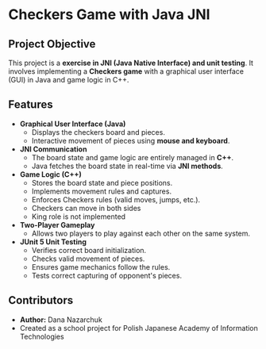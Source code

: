 # Checkers Game with Java JNI

## Project Objective
This project is a **exercise in JNI (Java Native Interface) and unit testing**. It involves implementing a **Checkers game** with a graphical user interface (GUI) in Java and game logic in C++.

## Features
- **Graphical User Interface (Java)**
  - Displays the checkers board and pieces.
  - Interactive movement of pieces using **mouse and keyboard**.
- **JNI Communication**
  - The board state and game logic are entirely managed in **C++**.
  - Java fetches the board state in real-time via **JNI methods**.
- **Game Logic (C++)**
  - Stores the board state and piece positions.
  - Implements movement rules and captures.
  - Enforces Checkers rules (valid moves, jumps, etc.).
  - Checkers can move in both sides
  - King role is not implemented
- **Two-Player Gameplay**
  - Allows two players to play against each other on the same system.
- **JUnit 5 Unit Testing**
  - Verifies correct board initialization.
  - Checks valid movement of pieces.
  - Ensures game mechanics follow the rules.
  - Tests correct capturing of opponent's pieces.

## Contributors
- **Author:** Dana Nazarchuk
- Created as a school project for Polish Japanese Academy of Information Technologies

